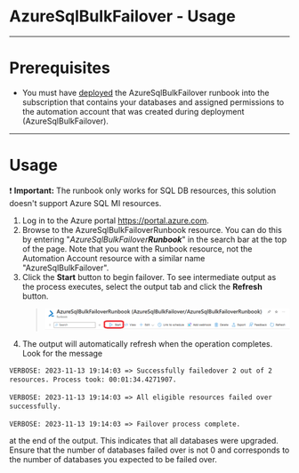# AzureSqlBulkFailover - Usage

----

# Prerequisites

* You must have [deployed](./AzureSqlBulkFailoverSetup.md) the AzureSqlBulkFailover runbook into the subscription that contains your databases and assigned permissions to the automation account that was created during deployment (AzureSqlBulkFailover).

----

# Usage
:exclamation: **Important:** The runbook only works for SQL DB resources, this solution doesn't support Azure SQL MI resources.

1. Log in to the Azure portal https://portal.azure.com. 
2. Browse to the AzureSqlBulkFailoverRunbook resource. You can do this by entering "_AzureSqlBulkFailover**Runbook**_" in the search bar at the top of the page. Note that you want the Runbook resource, not the Automation Account resource with a similar name "AzureSqlBulkFailover".
3. Click the **Start** button to begin failover. To see intermediate output as the process executes, select the output tab and click the **Refresh** button. 
    > ![Runbook Start Button](./Media/RunbookStart.png)
4. The output will automatically refresh when the operation completes. Look for the message
```
VERBOSE: 2023-11-13 19:14:03 => Successfully failedover 2 out of 2 resources. Process took: 00:01:34.4271907.

VERBOSE: 2023-11-13 19:14:03 => All eligible resources failed over successfully.

VERBOSE: 2023-11-13 19:14:03 => Failover process complete.
```
at the end of the output. This indicates that all databases were upgraded. Ensure that the number of databases failed over is not 0 and corresponds to the number of databases you expected to be failed over.


